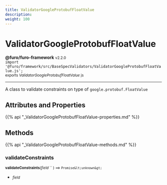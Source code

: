 ```yaml
---
title: ValidatorGoogleProtobufFloatValue
description: 
weight: 100
---
```


# ValidatorGoogleProtobufFloatValue

**@furo/furo-framework** <small>v2.2.0</small>
<br>`import '@furo/framework/src/BaseSpecValidators/ValidatorGoogleProtobufFloatValue.js';`<small>
<br>exports *ValidatorGoogleProtobufFloatValue* js</small>


****

A class to validate constraints on type of <code>google.protobuf.FloatValue</code>

## Attributes and Properties
{{% api "_ValidatorGoogleProtobufFloatValue-properties.md" %}}






## Methods
{{% api "_ValidatorGoogleProtobufFloatValue-methods.md" %}}


### **validateConstraints**
<small>**validateConstraints**(*field* `` ) ⟹ `Promise&lt;unknown&gt;`</small>



- <small>*field* </small>
<br><br>
